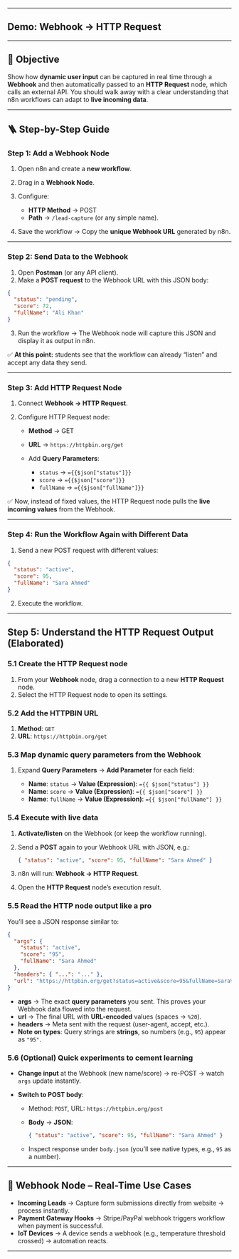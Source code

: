 
---

## Demo: **Webhook → HTTP Request**

---

## 🎯 **Objective**

Show how **dynamic user input** can be captured in real time through a **Webhook** and then automatically passed to an **HTTP Request** node, which calls an external API. You should walk away with a clear understanding that n8n workflows can adapt to **live incoming data**.

---

## 🪜 **Step-by-Step Guide**

### **Step 1: Add a Webhook Node**

1. Open n8n and create a **new workflow**.
2. Drag in a **Webhook Node**.
3. Configure:

   * **HTTP Method** → POST
   * **Path** → `/lead-capture` (or any simple name).
4. Save the workflow → Copy the **unique Webhook URL** generated by n8n.

---

### **Step 2: Send Data to the Webhook**

1. Open **Postman** (or any API client).
2. Make a **POST request** to the Webhook URL with this JSON body:

```json
{
  "status": "pending",
  "score": 72,
  "fullName": "Ali Khan"
}
```

3. Run the workflow → The Webhook node will capture this JSON and display it as output in n8n.

✅ **At this point:** students see that the workflow can already “listen” and accept any data they send.

---

### **Step 3: Add HTTP Request Node**

1. Connect **Webhook → HTTP Request**.
2. Configure HTTP Request node:

   * **Method** → GET
   * **URL** → `https://httpbin.org/get`
   * Add **Query Parameters**:

     * `status` → `={{$json["status"]}}`
     * `score` → `={{$json["score"]}}`
     * `fullName` → `={{$json["fullName"]}}`

✅ Now, instead of fixed values, the HTTP Request node pulls the **live incoming values** from the Webhook.

---

### **Step 4: Run the Workflow Again with Different Data**

1. Send a new POST request with different values:

```json
{
  "status": "active",
  "score": 95,
  "fullName": "Sara Ahmed"
}
```

2. Execute the workflow.

---


## **Step 5: Understand the HTTP Request Output (Elaborated)**

### **5.1 Create the HTTP Request node**

1. From your **Webhook** node, drag a connection to a new **HTTP Request** node.
2. Select the HTTP Request node to open its settings.

### **5.2 Add the HTTPBIN URL**

1. **Method**: `GET`
2. **URL**: `https://httpbin.org/get`

### **5.3 Map dynamic query parameters from the Webhook**

1. Expand **Query Parameters** → **Add Parameter** for each field:

   * **Name**: `status` → **Value (Expression)**: `={{ $json["status"] }}`
   * **Name**: `score` → **Value (Expression)**: `={{ $json["score"] }}`
   * **Name**: `fullName` → **Value (Expression)**: `={{ $json["fullName"] }}`

### **5.4 Execute with live data**

1. **Activate/listen** on the Webhook (or keep the workflow running).
2. Send a **POST** again to your Webhook URL with JSON, e.g.:

   ```json
   { "status": "active", "score": 95, "fullName": "Sara Ahmed" }
   ```
3. n8n will run: **Webhook → HTTP Request**.
4. Open the **HTTP Request** node’s execution result.

### **5.5 Read the HTTP node output like a pro**

You’ll see a JSON response similar to:

```json
{
  "args": {
    "status": "active",
    "score": "95",
    "fullName": "Sara Ahmed"
  },
  "headers": { "...": "..." },
  "url": "https://httpbin.org/get?status=active&score=95&fullName=Sara%20Ahmed"
}
```

* **args** → The exact **query parameters** you sent. This proves your Webhook data flowed into the request.
* **url** → The final URL with **URL-encoded** values (spaces → `%20`).
* **headers** → Meta sent with the request (user-agent, accept, etc.).
* **Note on types**: Query strings are **strings**, so numbers (e.g., `95`) appear as `"95"`.

### **5.6 (Optional) Quick experiments to cement learning**

* **Change input** at the Webhook (new name/score) → re-POST → watch `args` update instantly.
* **Switch to POST body**:

  * Method: `POST`, URL: `https://httpbin.org/post`
  * **Body** → **JSON**:

    ```json
    { "status": "active", "score": 95, "fullName": "Sara Ahmed" }
    ```
  * Inspect response under `body.json` (you’ll see native types, e.g., `95` as a number).

---

## 📡 Webhook Node – Real-Time Use Cases

* **Incoming Leads** → Capture form submissions directly from website → process instantly.
* **Payment Gateway Hooks** → Stripe/PayPal webhook triggers workflow when payment is successful.
* **IoT Devices** → A device sends a webhook (e.g., temperature threshold crossed) → automation reacts.

---


